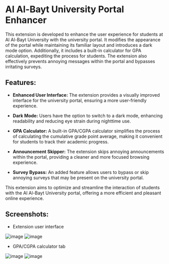 # Al Al-Bayt University Portal Enhancer

This extension is developed to enhance the user experience for students at Al Al-Bayt University with the university portal. It modifies the appearance of the portal while maintaining its familiar layout and introduces a dark mode option. Additionally, it includes a built-in calculator for GPA calculation, expediting the process for students. The extension also effectively prevents annoying messages within the portal and bypasses irritating surveys.

## Features:

- **Enhanced User Interface:** The extension provides a visually improved interface for the university portal, ensuring a more user-friendly experience.

- **Dark Mode:** Users have the option to switch to a dark mode, enhancing readability and reducing eye strain during nighttime use.

- **GPA Calculator:** A built-in GPA/CGPA calculator simplifies the process of calculating the cumulative grade point average, making it convenient for students to track their academic progress.

- **Announcement Skipper:** The extension skips annoying announcements within the portal, providing a cleaner and more focused browsing experience.

- **Survey Bypass:** An added feature allows users to bypass or skip annoying surveys that may be present on the university portal.

This extension aims to optimize and streamline the interaction of students with the Al Al-Bayt University portal, offering a more efficient and pleasant online experience.

## Screenshots:

- Extension user interface
  
![image](https://github.com/MossaJehad/AABU-Portal-Enhancer-Extension/assets/50895915/e3de8ac5-7428-4c09-9512-f3076c23cc41)
![image](https://github.com/MossaJehad/AABU-Portal-Enhancer-Extension/assets/50895915/ef1ee78d-5fc9-43f0-ab11-c42b5e1e3936)

- GPA/CGPA calculator tab
  
![image](https://github.com/MossaJehad/AABU-Portal-Enhancer-Extension/assets/50895915/dbfb8264-c833-405c-a787-7c9d1ce3c4d8)
![image](https://github.com/MossaJehad/AABU-Portal-Enhancer-Extension/assets/50895915/5b722e4d-652c-42a8-bfe4-fa214f9a7fc3)
